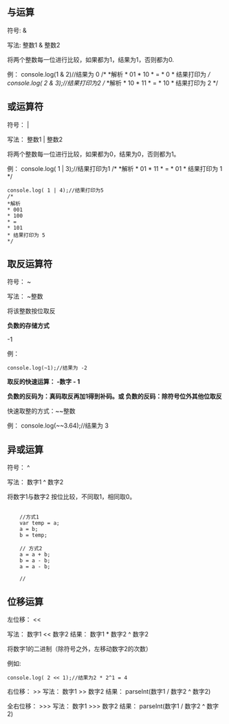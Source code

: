 ## 与运算

符号: &

写法: 整数1 & 整数2

将两个整数每一位进行比较，如果都为1，结果为1，否则都为0.

例：
    console.log(1 & 2)//结果为 0
    /*
    *解析
    * 01
    * 10
    * =
    * 0
    * 结果打印为 
    */
    console.log( 2 & 3);//结果打印为2
    /*
    *解析
    * 10
    * 11
    * =
    * 10
    * 结果打印为 2
    */

## 或运算符

 符号： |

 写法： 整数1 | 整数2

 将两个整数每一位进行比较，如果都为0，结果为0，否则都为1。

 例：
    console.log( 1 | 3);//结果打印为1
    /*
    *解析
    * 01
    * 11
    * =
    * 01
    * 结果打印为 1
    */

    console.log( 1 | 4);//结果打印为5
    /*
    *解析
    * 001
    * 100
    * =
    * 101
    * 结果打印为 5
    */

 ## 取反运算符

 符号： ~

 写法： ~整数

 将该整数按位取反

 **负数的存储方式**

-1

例：

    console.log(~1);//结果为 -2

**取反的快速运算： -数字 - 1**

**负数的反码为：真码取反再加1得到补码。或 负数的反码：除符号位外其他位取反**

快速取整的方式：~~整数

例：
    console.log(~~3.64);//结果为 3

## 异或运算

符号： ^

写法： 数字1 ^ 数字2

将数字1与数字2 按位比较，不同取1，相同取0。

```js中2个数字交换变量

    //方式1
    var temp = a;
    a = b;
    b = temp;

    // 方式2
    a = a + b;
    b = a - b;
    a = a - b;

    //

```

## 位移运算

左位移： <<

写法： 数字1 << 数字2  结果： 数字1 * 数字2 ^ 数字2

将数字1的二进制（除符号之外，左移动数字2的次数）

例如:

    console.log( 2 << 1);//结果为2 * 2^1 = 4

右位移： >>
写法： 数字1 >> 数字2  结果： parseInt(数字1 / 数字2 ^ 数字2)

全右位移： >>>
写法： 数字1 >>> 数字2  结果： parseInt(数字1 / 数字2 ^ 数字2)

 